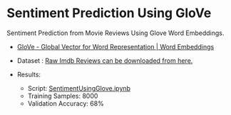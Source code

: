 # Sentiment Prediction Using GloVe
 Sentiment Prediction from Movie Reviews Using Glove Word Embeddings.

* [GloVe - Global Vector for Word Representation | Word Embeddings](<https://nlp.stanford.edu/projects/glove/>)

* Dataset : [Raw Imdb Reviews can be downloaded from here.](http://mng.bz/0tIo)
* Results:
  * Script: [SentimentUsingGlove.ipynb](./SentimentUsingGlove.ipynb)
  * Training Samples: 8000
  * Validation Accuracy: 68%

